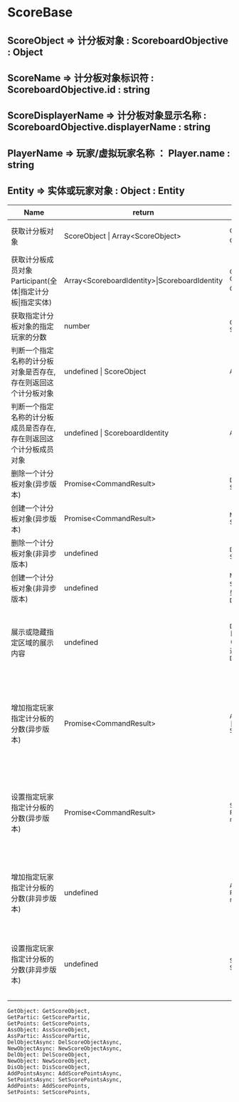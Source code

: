 
#
# ScoreBase #
## ScoreObject => 计分板对象 : ScoreboardObjective : Object
## ScoreName => 计分板对象标识符 : ScoreboardObjective.id : string
## ScoreDisplayerName => 计分板对象显示名称 : ScoreboardObjective.displayerName : string
## PlayerName => 玩家/虚拟玩家名称 ： Player.name : string
## Entity => 实体或玩家对象 : Object : Entity


|Name|return|Example|解释|
|----|------|-------|----|
|获取计分板对象|ScoreObject \| Array\<ScoreObject\>|`GetObject(ScoreName)`<br>`GetObject()`*※留空*|`返回指定名称（ObjectName，不是指displayName）的`*对象*`，留空则返回一个包含所有计分板对象的`*数组*
|获取计分板成员对象Participant(全体\|指定计分板\|指定实体)|Array\<ScoreboardIdentity\>\|ScoreboardIdentity|`GetPartic(Entity)`<br>`GetPartic(ScoreObject)`<br>`GetPartic()`*※留空*|`返回指定Entity实体对象对应的ScoreboardIdentity计分板成员对象;返回指定计分板对象的成员（ScoreboardIdentity），留空则返回一个包含所有计分板对象`*成员*`的数组`
|获取指定计分板对象的指定玩家的分数|number|`GetPoints( ScoreObject \| ScoreName, PlayerName)`|`第一参数可为 计分板对象 或 计分板标识符,第二参数为 玩家名称。返回一个整数表示的分数`
|判断一个指定名称的计分板对象是否存在,存在则返回这个计分板对象|undefined \| ScoreObject|`AssScoreObject(ScoreName)`|`传入计分板标识符，判断是否存在，不存在则返回undefined，存在则返回这个计分板对象`
|判断一个指定名称的计分板成员是否存在,存在则返回这个计分板成员对象|undefined \| ScoreboardIdentity|`AssPartic(PlayerName)`|`传入计分板成员标识符，判断是否存在，不存在则返回undefined，存在则返回这个成员对象`
|删除一个计分板对象(异步版本)|Promise\<CommandResult\>|`DelObjectAsync( ScoreObject \| ScoreName)`|`删除一个指定的计分板对象，异步版本，可传入计分板对象或计分板标识符，返回一个Promise，不懂得可以不理睬`
|创建一个计分板对象(异步版本)|Promise\<CommandResult\>|`NewObjectAsync( ScoreName, ScoreDisplayerName)`|`创建一个指定标识符和显示名称的计分板对象，异步版本，返回一个Promise，不懂得可以不理睬`
|删除一个计分板对象(非异步版本)|undefined|`DelObjectAsync( ScoreObject \| ScoreName)`|`删除一个指定的计分板对象，非异步版本，可传入计分板对象或计分板标识符无返回值`
|创建一个计分板对象(非异步版本)|undefined|`NewObject( ScoreName, ScoreDisplayerName,?(可选,计分板类型，不填默认dummy) Default:"dummy")`|`创建一个指定标识符和显示名称的计`
|展示或隐藏指定区域的展示内容|undefined|`DisObject( number \| ['list','sidebar','belowname'],?(可选，计分板标识符) ScoreName,?(可选,排列类型，不填默认ascending) Default:"ascending")`|`第一个参数为展示区域，可以传入指定区域的名称，或传入0~2的整数，代指['list','sidebar','belowname']。第二个参数传入计分板标识，可选，留空则隐藏此区域计分板，第三个参数可选，设置排列方式，传入['ascending','descending']其一，或0~1的整数`
|增加指定玩家指定计分板的分数(异步版本)|Promise\<CommandResult\>|`AddScorePointsAsync( PlayerName \| Player, ScoreObject \| ScoreName, number)`|`第一个参数为被修改分数的 玩家名称 或 玩家对象，使用玩家名称时你应当注意名称带特殊字符时的处理。第二个参数为要操作的 计分板标识符 或 计分板对象。第三个参数为要增加的分数，如果希望减少请使用负数，例如AddScorePointsAsync("Xboy minemc", "myScoreBoard",-13).Async版本返回一个Promise，不懂得可以不理睬`
|设置指定玩家指定计分板的分数(异步版本)|Promise\<CommandResult\>|`SetPointsAsync( PlayerName \| Player, ScoreObject \| ScoreName, number)`|`第一个参数为被修改分数的 玩家名称 或 玩家对象，使用玩家名称时你应当注意名称带特殊字符时的处理。第二个参数为要操作的 计分板标识符 或 计分板对象。第三个参数为要设置的分数，例如设置玩家Xboy minemc的myScoreBoard计分板的数值为-13则SetPointsAsync("Xboy minemc", "myScoreBoard",-13).Async版本返回一个Promise，不懂得可以不理睬`
|增加指定玩家指定计分板的分数(非异步版本)|undefined|`AddScorePoints( PlayerName \| Player, ScoreObject \| ScoreName, number)`|`第一个参数为被修改分数的 玩家名称 或 玩家对象，使用玩家名称时你应当注意名称带特殊字符时的处理。第二个参数为要操作的 计分板标识符 或 计分板对象。第三个参数为要增加的分数，如果希望减少请使用负数，例如AddScorePointsAsync("Xboy minemc", "myScoreBoard",-13)`
|设置指定玩家指定计分板的分数(非异步版本)|undefined|`SetPoints( PlayerName \| Player, ScoreObject \| ScoreName, number)`|`第一个参数为被修改分数的 玩家名称 或 玩家对象，使用玩家名称时你应当注意名称带特殊字符时的处理。第二个参数为要操作的 计分板标识符 或 计分板对象。第三个参数为要设置的分数，例如设置玩家Xboy minemc的myScoreBoard计分板的数值为-13则SetPoints("Xboy minemc", "myScoreBoard",-13)`

    GetObject: GetScoreObject,
    GetPartic: GetScorePartic,
    GetPoints: GetScorePoints,
    AssObject: AssScoreObject,
    AssPartic: AssScorePartic,
    DelObjectAsync: DelScoreObjectAsync,
    NewObjectAsync: NewScoreObjectAsync,
    DelObject: DelScoreObject,
    NewObject: NewScoreObject,
    DisObject: DisScoreObject,
    AddPointsAsync: AddScorePointsAsync,
    SetPointsAsync: SetScorePointsAsync,
    AddPoints: AddScorePoints,
    SetPoints: SetScorePoints,
